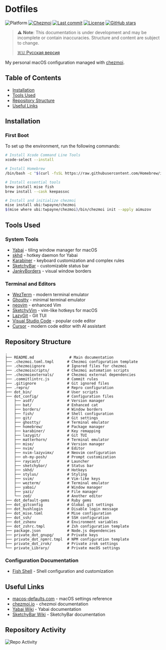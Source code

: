 # Dotfiles

<p>
<img src="https://img.shields.io/badge/platform-macos-lightgrey?logo=apple" alt="Platform" />
<a href="https://www.chezmoi.io/"><img src="https://img.shields.io/badge/managed%20by-chezmoi-yellow?logo=chezmoi" alt="Chezmoi" /></a>
<a href="https://github.com/aimuzov/dotfiles/commits"><img src="https://img.shields.io/github/last-commit/aimuzov/dotfiles?color=orange" alt="Last commit" /></a>
<a href="https://github.com/aimuzov/dotfiles/blob/main/LICENSE"><img src="https://img.shields.io/github/license/aimuzov/dotfiles?color=blue" alt="License" /></a>
<a href="https://github.com/aimuzov/dotfiles/stargazers"><img src="https://img.shields.io/github/stars/aimuzov/dotfiles?color=gray" alt="GitHub stars" /></a>
</p>

> ⚠️ **Note**: This documentation is under development and may be incomplete or contain inaccuracies. Structure and content are subject to change.
>
> [🇷🇺 Русская версия](README.ru.md)

My personal macOS configuration managed with [chezmoi](https://www.chezmoi.io/).

## Table of Contents

- [Installation](#installation)
- [Tools Used](#tools-used)
- [Repository Structure](#repository-structure)
- [Useful Links](#useful-links)

## Installation

### First Boot

To set up the environment, run the following commands:

```sh
# Install Xcode Command Line Tools
xcode-select --install

# Install Homebrew
/bin/bash -c "$(curl -fsSL https://raw.githubusercontent.com/Homebrew/install/master/install.sh)"

# Install essential tools
brew install mise fish
brew install --cask keepassxc

# Install and initialize chezmoi
mise install ubi:twpayne/chezmoi
$(mise where ubi:twpayne/chezmoi)/bin/chezmoi init --apply aimuzov
```

## Tools Used

### System Tools

- [Yabai](https://github.com/koekeishiya/yabai) - tiling window manager for macOS
- [skhd](https://github.com/koekeishiya/skhd) - hotkey daemon for Yabai
- [Karabiner](https://karabiner-elements.pqrs.org) - keyboard customization and complex rules
- [SketchyBar](https://github.com/FelixKratz/SketchyBar) - customizable status bar
- [JankyBorders](https://github.com/FelixKratz/JankyBorders) - visual window borders

### Terminal and Editors

- [WezTerm](https://wezfurlong.org/wezterm) - modern terminal emulator
- [Ghostty](https://github.com/mitchellh/ghostty) - minimal terminal emulator
- [neovim](https://github.com/neovim/neovim) - enhanced Vim
- [SketchyVim](https://github.com/FelixKratz/SketchyVim) - vim-like hotkeys for macOS
- [LazyGit](https://github.com/jesseduffield/lazygit) - Git TUI
- [Visual Studio Code](https://code.visualstudio.com/) - popular code editor
- [Cursor](https://cursor.sh/) - modern code editor with AI assistant

## Repository Structure

```
.
├── README.md                # Main documentation
├── .chezmoi.toml.tmpl      # Chezmoi configuration template
├── .chezmoiignore          # Ignored files for chezmoi
├── .chezmoiscripts/        # Chezmoi automation scripts
├── .chezmoiexternals/      # Chezmoi external dependencies
├── .commitlintrc.js        # Commit rules
├── .gitignore              # Git ignored files
├── .repro/                 # Repro configuration
├── dot_bin/                # User scripts
├── dot_config/             # Configuration files
│   ├── asdf/               # Version manager
│   ├── bat/                # Enhanced cat
│   ├── borders/            # Window borders
│   ├── fish/               # Shell configuration
│   ├── git/                # Git settings
│   ├── ghostty/            # Terminal emulator
│   ├── homebrew/           # Package manager
│   ├── karabiner/          # Key remapping
│   ├── lazygit/            # Git TUI
│   ├── matterhorn/         # Terminal emulator
│   ├── mise/               # Version manager
│   ├── nvim/               # Editor
│   ├── nvim-lazyvimx/      # Neovim configuration
│   ├── oh-my-posh/         # Prompt customization
│   ├── raycast/            # Launcher
│   ├── sketchybar/         # Status bar
│   ├── skhd/               # Hotkeys
│   ├── stylus/             # Styling
│   ├── svim/               # Vim-like keys
│   ├── wezterm/            # Terminal emulator
│   ├── yabai/              # Window manager
│   ├── yazi/               # File manager
│   └── zed/                # Another editor
├── dot_default-gems        # Ruby gems
├── dot_gitconfig           # Global git settings
├── dot_hushlogin           # Disable login message
├── dot_mise.toml           # Mise configuration
├── dot_ssh/                # SSH configuration
├── dot_zshenv              # Environment variables
├── dot_zshrc.tmpl          # Zsh configuration template
├── package.json            # Node.js dependencies
├── private_dot_gnupg/      # Private keys
├── private_dot_npmrc.tmpl  # NPM configuration template
├── private_dot_zrok/       # Private zrok settings
└── private_Library/        # Private macOS settings
```

### Configuration Documentation

- [Fish Shell](dot_config/fish/README.md) - Shell configuration and customization

## Useful Links

- [macos-defaults.com](https://macos-defaults.com/) - macOS settings reference
- [chezmoi.io](https://www.chezmoi.io/) - chezmoi documentation
- [Yabai Wiki](https://github.com/koekeishiya/yabai/wiki) - Yabai documentation
- [SketchyBar Wiki](https://github.com/FelixKratz/SketchyBar/wiki) - SketchyBar documentation

## Repository Activity

![Repo Activity](https://repobeats.axiom.co/api/embed/5f836ec617e98ecfa2c81e02c79aaa806f7bc42e.svg "Repobeats analytics image")
